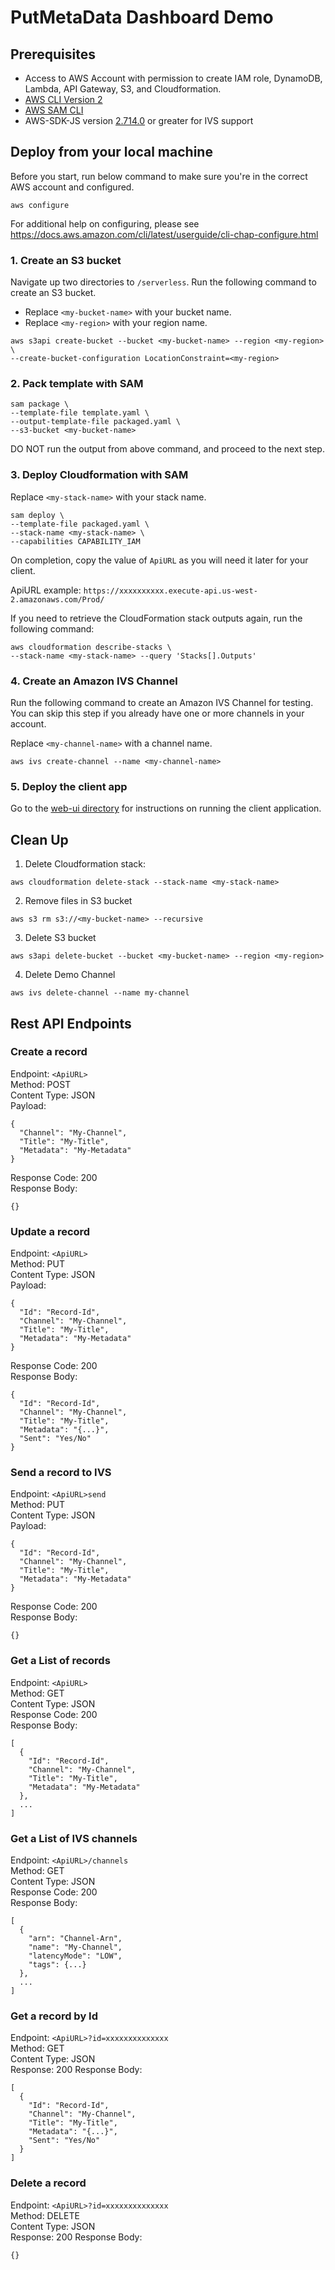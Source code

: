 # PutMetaData Dashboard Demo

## Prerequisites

* Access to AWS Account with permission to create IAM role, DynamoDB, Lambda, API Gateway, S3, and Cloudformation.
* [AWS CLI Version 2](https://docs.aws.amazon.com/cli/latest/userguide/install-cliv2.html)
* [AWS SAM CLI](https://docs.aws.amazon.com/serverless-application-model/latest/developerguide/what-is-sam.html)
* AWS-SDK-JS version [2.714.0](https://github.com/aws/aws-sdk-js/blob/master/CHANGELOG.md#27140) or greater for IVS support

## Deploy from your local machine

Before you start, run below command to make sure you're in the correct AWS account and configured.
```
aws configure
```
For additional help on configuring, please see https://docs.aws.amazon.com/cli/latest/userguide/cli-chap-configure.html

### 1. Create an S3 bucket

Navigate up two directories to `/serverless`. Run the following command to create an S3 bucket.

* Replace `<my-bucket-name>` with your bucket name.
* Replace `<my-region>` with your region name.

```
aws s3api create-bucket --bucket <my-bucket-name> --region <my-region> \
--create-bucket-configuration LocationConstraint=<my-region>
```

### 2. Pack template with SAM

```
sam package \
--template-file template.yaml \
--output-template-file packaged.yaml \
--s3-bucket <my-bucket-name>
```
DO NOT run the output from above command, and proceed to the next step.

### 3. Deploy Cloudformation with SAM

Replace `<my-stack-name>` with your stack name.

```
sam deploy \
--template-file packaged.yaml \
--stack-name <my-stack-name> \
--capabilities CAPABILITY_IAM
```
On completion, copy the value of `ApiURL` as you will need it later for your client.

ApiURL example: `https://xxxxxxxxxx.execute-api.us-west-2.amazonaws.com/Prod/`

If you need to retrieve the CloudFormation stack outputs again, run the following command:
```
aws cloudformation describe-stacks \
--stack-name <my-stack-name> --query 'Stacks[].Outputs'
```

### 4. Create an Amazon IVS Channel

Run the following command to create an Amazon IVS Channel for testing. You can skip this step if you already have one or more channels in your account.

Replace `<my-channel-name>` with a channel name.

```
aws ivs create-channel --name <my-channel-name>
```

### 5. Deploy the client app

Go to the [web-ui directory](../web-ui) for instructions on running the client application.

## Clean Up

1. Delete Cloudformation stack:
```
aws cloudformation delete-stack --stack-name <my-stack-name>
```

2. Remove files in S3 bucket
```
aws s3 rm s3://<my-bucket-name> --recursive
```

3. Delete S3 bucket
```
aws s3api delete-bucket --bucket <my-bucket-name> --region <my-region>
```

4. Delete Demo Channel
```
aws ivs delete-channel --name my-channel
```


## Rest API Endpoints

### Create a record

Endpoint: `<ApiURL>`<br />
Method: POST<br />
Content Type: JSON<br />
Payload:
```
{
  "Channel": "My-Channel",
  "Title": "My-Title",
  "Metadata": "My-Metadata"
}
```
Response Code: 200<br />
Response Body:
```
{}
```

### Update a record

Endpoint: `<ApiURL>`<br />
Method: PUT<br />
Content Type: JSON<br />
Payload:
```
{
  "Id": "Record-Id",
  "Channel": "My-Channel",
  "Title": "My-Title",
  "Metadata": "My-Metadata"
}
```
Response Code: 200<br />
Response Body:
```
{
  "Id": "Record-Id",
  "Channel": "My-Channel",
  "Title": "My-Title",
  "Metadata": "{...}",
  "Sent": "Yes/No"
}
```

### Send a record to IVS

Endpoint: `<ApiURL>send`<br />
Method: PUT<br />
Content Type: JSON<br />
Payload:
```
{
  "Id": "Record-Id",
  "Channel": "My-Channel",
  "Title": "My-Title",
  "Metadata": "My-Metadata"
}
```
Response Code: 200<br />
Response Body:
```
{}
```

### Get a List of records

Endpoint: `<ApiURL>`<br />
Method: GET<br />
Content Type: JSON<br />
Response Code: 200<br />
Response Body:
```
[
  {
    "Id": "Record-Id",
    "Channel": "My-Channel",
    "Title": "My-Title",
    "Metadata": "My-Metadata"
  },
  ...
]
```

### Get a List of IVS channels

Endpoint: `<ApiURL>/channels`<br />
Method: GET<br />
Content Type: JSON<br />
Response Code: 200<br />
Response Body:
```
[
  {
    "arn": "Channel-Arn",
    "name": "My-Channel",
    "latencyMode": "LOW",
    "tags": {...}
  },
  ...
]
```

### Get a record by Id

Endpoint: `<ApiURL>?id=xxxxxxxxxxxxxx`<br />
Method: GET<br />
Content Type: JSON<br />
Response: 200
Response Body:
```
[
  {
    "Id": "Record-Id",
    "Channel": "My-Channel",
    "Title": "My-Title",
    "Metadata": "{...}",
    "Sent": "Yes/No"
  }
]
```

### Delete a record

Endpoint: `<ApiURL>?id=xxxxxxxxxxxxxx`<br />
Method: DELETE<br />
Content Type: JSON<br />
Response: 200
Response Body:
```
{}
```
